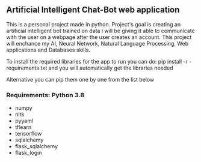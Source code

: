 ## Artificial Intelligent Chat-Bot web application
This is a personal project made in python. Project's goal is creating an artificial intelligent bot trained on data i will be giving it able to communicate with the user on a webpage after the user creates an account. This project will enchance my AI, Neural Network, Natural Language Processing, Web applications and Databases skills.

To install the required libraries for the app to run you can do: pip install -r -requirements.txt and you will automatically get the libraries needed

Alternative you can pip them one by one from the list below

### Requirements: Python 3.8
- numpy
- nltk
- pyyaml
- tflearn
- tensorflow
- sqlalchemy
- flask_sqlalchemy
- flask_login
